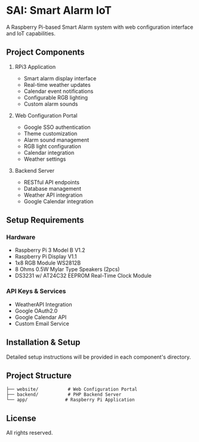 # SAI: Smart Alarm IoT

A Raspberry Pi-based Smart Alarm system with web configuration interface and IoT capabilities.

## Project Components

1. RPi3 Application
   - Smart alarm display interface
   - Real-time weather updates
   - Calendar event notifications
   - Configurable RGB lighting
   - Custom alarm sounds

2. Web Configuration Portal
   - Google SSO authentication
   - Theme customization
   - Alarm sound management
   - RGB light configuration
   - Calendar integration
   - Weather settings

3. Backend Server
   - RESTful API endpoints
   - Database management
   - Weather API integration
   - Google Calendar integration

## Setup Requirements

### Hardware
- Raspberry Pi 3 Model B V1.2
- Raspberry Pi Display V1.1
- 1x8 RGB Module WS2812B
- 8 Ohms 0.5W Mylar Type Speakers (2pcs)
- DS3231 w/ AT24C32 EEPROM Real-Time Clock Module

### API Keys & Services
- WeatherAPI Integration
- Google OAuth2.0
- Google Calendar API
- Custom Email Service

## Installation & Setup

Detailed setup instructions will be provided in each component's directory.

## Project Structure
```
├── website/           # Web Configuration Portal
├── backend/           # PHP Backend Server
└── app/              # Raspberry Pi Application
```

## License
All rights reserved.
